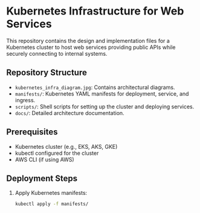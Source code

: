 # Kubernetes Infrastructure for Web Services

This repository contains the design and implementation files for a Kubernetes cluster to host web services providing public APIs while securely connecting to internal systems.

## Repository Structure
- `kubernetes_infra_diagram.jpg`: Contains architectural diagrams.
- `manifests/`: Kubernetes YAML manifests for deployment, service, and ingress.
- `scripts/`: Shell scripts for setting up the cluster and deploying services.
- `docs/`: Detailed architecture documentation.

## Prerequisites
- Kubernetes cluster (e.g., EKS, AKS, GKE)
- kubectl configured for the cluster
- AWS CLI (if using AWS)

## Deployment Steps
1. Apply Kubernetes manifests:
   ```bash
   kubectl apply -f manifests/
